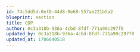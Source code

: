 ```yaml
---
id: 74c5dd5d-0ef0-44d8-9e68-557ae221b5a2
blueprint: section
title: CDP
author: 0c3a318b-936a-4cbd-8fdf-771a90c297f0
updated_by: 0c3a318b-936a-4cbd-8fdf-771a90c297f0
updated_at: 1706640518
---
```

